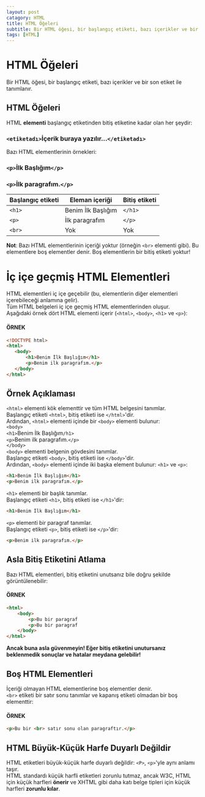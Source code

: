 ```yaml
---
layout: post
catagory: HTML
title: HTML Öğeleri
subtitle: Bir HTML öğesi, bir başlangıç ​​etiketi, bazı içerikler ve bir son etiket ile tanımlanır.
tags: [HTML]
---
```


# HTML Öğeleri
Bir HTML öğesi, bir başlangıç ​​etiketi, bazı içerikler ve bir son etiket ile tanımlanır.

## HTML Öğeleri
HTML **elementi** başlangıç etiketinden bitiş etiketine kadar olan her şeydir:
### `<etiketadı>`**İçerik buraya yazılır...**`</etiketadı>`
Bazı HTML elementlerinin örnekleri:
### `<p>`**İlk Başlığım**`</p>`
### `<p>`**İlk paragrafım.**`</p>`

| Başlangıç etiketi| Eleman içeriği | Bitiş etiketi |
| - | - | - |
| `<h1>` | Benim İlk Başlığım | `</h1>` |
| `<p>` | İlk paragrafım | `</p>` |
| `<br>` | Yok | Yok |

**Not**: Bazı HTML elementlerinin içeriği yoktur (örneğin `<br>` elementi gibi). Bu elementlere boş elementler denir. Boş elementlerin bir bitiş etiketi yoktur!

# İç içe geçmiş HTML Elementleri 
HTML elementleri iç içe geçebilir (bu, elementlerin diğer elementleri içerebileceği anlamına gelir).  
Tüm HTML belgeleri iç içe geçmiş HTML elementlerinden oluşur.  
Aşağıdaki örnek dört HTML elementi içerir (`<html>`, `<body>`, `<h1>` ve `<p>`):

 #### ÖRNEK 
 ```html
<!DOCTYPE html>
<html>
    <body>
        <h1>Benim İlk Başlığım</h1>
        <p>Benim ilk paragrafım.</p>
    </body>
</html>
```

## Örnek Açıklaması

`<html>` elementi kök elementtir ve tüm HTML belgesini tanımlar.  
Başlangıç etiketi `<html>`, bitiş etiketi ise `</html>`'dir.  
Ardından, `<html>` elementi içinde bir `<body>` elementi bulunur:  
`<body>`  
`<h1>`Benim İlk Başlığım`/h1>`  
`<p>`Benim ilk paragrafım.`</p>`  
`</body>`  
`<body>` elementi belgenin gövdesini tanımlar.  
Başlangıç etiketi `<body>`, bitiş etiketi ise `</body>`'dir.  
Ardından, `<body>` elementi içinde iki başka element bulunur: `<h1>` ve `<p>`:

```html
<h1>Benim İlk Başlığım</h1>
<p>Benim ilk paragrafım.</p>
```

`<h1>` elementi bir başlık tanımlar.  
Başlangıç etiketi `<h1>`, bitiş etiketi ise `</h1>`'dir:

```html
<h1>Benim İlk Başlığım</h1>
```

`<p>` elementi bir paragraf tanımlar.  
Başlangıç etiketi `<p>`, bitiş etiketi ise `</p>`'dir:

```html
<p>Benim ilk paragrafım.</p>
```

## Asla Bitiş Etiketini Atlama
Bazı HTML elementleri, bitiş etiketini unutsanız bile doğru şekilde görüntülenebilir:

#### ÖRNEK
```html
<html>
    <body>
        <p>Bu bir paragraf
        <p>Bu bir paragraf
    </body>
</html>
```

**Ancak buna asla güvenmeyin! Eğer bitiş etiketini unutursanız beklenmedik sonuçlar ve hatalar meydana gelebilir!**

## Boş HTML Elementleri
İçeriği olmayan HTML elementlerine boş elementler denir.  
`<br>` etiketi bir satır sonu tanımlar ve kapanış etiketi olmadan bir boş elementtir:

#### ÖRNEK 
```html
<p>Bu bir <br> satır sonu olan paragraftır.</p>
```

## HTML Büyük-Küçük Harfe Duyarlı Değildir
HTML etiketleri büyük-küçük harfe duyarlı değildir: `<P>`, `<p>`'yle aynı anlamı taşır.  
HTML standardı küçük harfli etiketleri zorunlu tutmaz, ancak W3C, HTML için küçük harfleri **önerir** ve XHTML gibi daha katı belge tipleri için küçük harfleri **zorunlu kılar**.